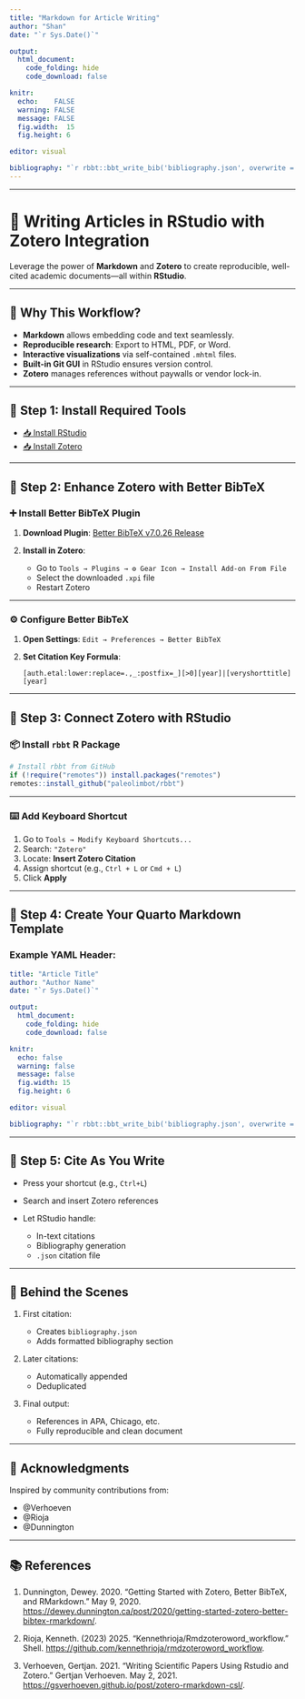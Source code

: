 ```yaml
---
title: "Markdown for Article Writing"
author: "Shan"
date: "`r Sys.Date()`"

output:
  html_document:
    code_folding: hide    
    code_download: false

knitr:
  echo:    FALSE
  warning: FALSE
  message: FALSE
  fig.width:  15
  fig.height: 6

editor: visual

bibliography: "`r rbbt::bbt_write_bib('bibliography.json', overwrite = TRUE)`"
---
```



---

# 📄 Writing Articles in RStudio with Zotero Integration

Leverage the power of **Markdown** and **Zotero** to create reproducible, well-cited academic documents—all within **RStudio**.

---

## 🧠 Why This Workflow?

* **Markdown** allows embedding code and text seamlessly.
* **Reproducible research**: Export to HTML, PDF, or Word.
* **Interactive visualizations** via self-contained `.mhtml` files.
* **Built-in Git GUI** in RStudio ensures version control.
* **Zotero** manages references without paywalls or vendor lock-in.

---

## 🔧 Step 1: Install Required Tools

* [📥 Install RStudio](https://posit.co/download/rstudio-desktop/)
* [📥 Install Zotero](https://www.zotero.org/)

---

## 🔌 Step 2: Enhance Zotero with Better BibTeX

### ➕ Install Better BibTeX Plugin

1. **Download Plugin**:
   [Better BibTeX v7.0.26 Release](https://github.com/retorquere/zotero-better-bibtex/releases/tag/v7.0.26)

2. **Install in Zotero**:

   * Go to `Tools → Plugins → ⚙️ Gear Icon → Install Add-on From File`
   * Select the downloaded `.xpi` file
   * Restart Zotero

---

### ⚙️ Configure Better BibTeX

1. **Open Settings**:
   `Edit → Preferences → Better BibTeX`

2. **Set Citation Key Formula**:

   ```plaintext
   [auth.etal:lower:replace=.,_:postfix=_][>0][year]|[veryshorttitle][year]
   ```

---

## 🔄 Step 3: Connect Zotero with RStudio

### 📦 Install `rbbt` R Package

```r
# Install rbbt from GitHub
if (!require("remotes")) install.packages("remotes")
remotes::install_github("paleolimbot/rbbt")
```

---

### ⌨️ Add Keyboard Shortcut

1. Go to `Tools → Modify Keyboard Shortcuts...`
2. Search: `"Zotero"`
3. Locate: **Insert Zotero Citation**
4. Assign shortcut (e.g., `Ctrl + L` or `Cmd + L`)
5. Click **Apply**

---

## 📝 Step 4: Create Your Quarto Markdown Template

### Example YAML Header:

```yaml
title: "Article Title"
author: "Author Name"
date: "`r Sys.Date()`"

output:
  html_document:
    code_folding: hide    
    code_download: false

knitr:
  echo: false
  warning: false
  message: false
  fig.width: 15
  fig.height: 6

editor: visual

bibliography: "`r rbbt::bbt_write_bib('bibliography.json', overwrite = TRUE)`"
```

---

## 🔁 Step 5: Cite As You Write

* Press your shortcut (e.g., `Ctrl+L`)
* Search and insert Zotero references
* Let RStudio handle:

  * In-text citations
  * Bibliography generation
  * `.json` citation file

---

## 🧩 Behind the Scenes

1. First citation:

   * Creates `bibliography.json`
   * Adds formatted bibliography section

2. Later citations:

   * Automatically appended
   * Deduplicated

3. Final output:

   * References in APA, Chicago, etc.
   * Fully reproducible and clean document

---

## 🙏 Acknowledgments


Inspired by community contributions from:

* @Verhoeven
* @Rioja
* @Dunnington

---

## 📚 References
1. Dunnington, Dewey. 2020. “Getting Started with Zotero, Better BibTeX, and RMarkdown.” May 9, 2020. https://dewey.dunnington.ca/post/2020/getting-started-zotero-better-bibtex-rmarkdown/.

2. Rioja, Kenneth. (2023) 2025. “Kennethrioja/Rmdzoteroword_workflow.” Shell. https://github.com/kennethrioja/rmdzoteroword_workflow.

3. Verhoeven, Gertjan. 2021. “Writing Scientific Papers Using Rstudio and Zotero.” Gertjan Verhoeven. May 2, 2021. https://gsverhoeven.github.io/post/zotero-rmarkdown-csl/.